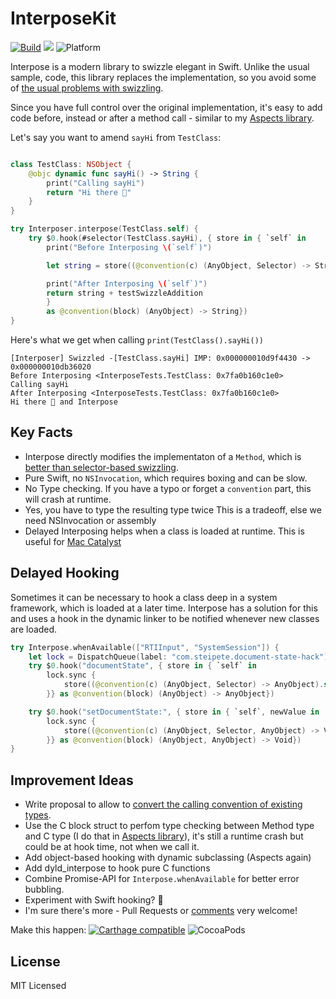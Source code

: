 # InterposeKit

[![Build](https://github.com/steipete/Interpose/workflows/Build/badge.svg)](https://github.com/steipete/Interpose/actions?query=workflow%3ABuild)
<a href="https://swift.org/package-manager/"><img src="https://img.shields.io/badge/SPM-supported-DE5C43.svg?style=flat"></a>
![Platform](https://img.shields.io/badge/platforms-iOS%2011.0%20%7C%20macOS%2010.13%20%7C%20tvOS%2011.0%20%7C%20watchOS%205.0-F28D00.svg)

Interpose is a modern library to swizzle elegant in Swift. Unlike the usual sample, code, this library replaces the implementation, so you avoid some of [the usual problems with swizzling](https://pspdfkit.com/blog/2019/swizzling-in-swift/).

Since you have full control over the original implementation, it's easy to add code before, instead or after a method call - similar to my [Aspects library](https://github.com/steipete/Aspects).

Let's say you want to amend `sayHi` from `TestClass`:

```swift

class TestClass: NSObject {
    @objc dynamic func sayHi() -> String {
        print("Calling sayHi")
        return "Hi there 👋"
    }
}

try Interposer.interpose(TestClass.self) {
    try $0.hook(#selector(TestClass.sayHi), { store in { `self` in
        print("Before Interposing \(`self`)")

        let string = store((@convention(c) (AnyObject, Selector) -> String).self)(`self`, store.selector)

        print("After Interposing \(`self`)")
        return string + testSwizzleAddition
        }
        as @convention(block) (AnyObject) -> String})
}
```

Here's what we get when calling `print(TestClass().sayHi())` 
```
[Interposer] Swizzled -[TestClass.sayHi] IMP: 0x000000010d9f4430 -> 0x000000010db36020
Before Interposing <InterposeTests.TestClass: 0x7fa0b160c1e0>
Calling sayHi
After Interposing <InterposeTests.TestClass: 0x7fa0b160c1e0>
Hi there 👋 and Interpose
```

## Key Facts

- Interpose directly modifies the implementaton of a `Method`, which is [better than selector-based swizzling]((https://pspdfkit.com/blog/2019/swizzling-in-swift/)).
- Pure Swift, no `NSInvocation`, which requires boxing and can be slow.
- No Type checking. If you have a typo or forget a `convention` part, this will crash at runtime.
- Yes, you have to type the resulting type twice This is a tradeoff, else we need NSInvocation or assembly 
- Delayed Interposing helps when a class is loaded at runtime. This is useful for [Mac Catalyst](https://steipete.com/posts/mac-catalyst-crash-hunt/)

## Delayed Hooking

Sometimes it can be necessary to hook a class deep in a system framework, which is loaded at a later time. Interpose has a solution for this and uses a hook in the dynamic linker to be notified whenever new classes are loaded.

```swift
try Interpose.whenAvailable(["RTIInput", "SystemSession"]) {
    let lock = DispatchQueue(label: "com.steipete.document-state-hack")
    try $0.hook("documentState", { store in { `self` in
        lock.sync {
            store((@convention(c) (AnyObject, Selector) -> AnyObject).self)(`self`, store.selector)
        }} as @convention(block) (AnyObject) -> AnyObject})

    try $0.hook("setDocumentState:", { store in { `self`, newValue in
        lock.sync {
            store((@convention(c) (AnyObject, Selector, AnyObject) -> Void).self)(`self`, store.selector, newValue)
        }} as @convention(block) (AnyObject, AnyObject) -> Void})
}
```

## Improvement Ideas

- Write proposal to allow to [convert the calling convention of existing types](https://twitter.com/steipete/status/1266799174563041282?s=21).
- Use the C block struct to perfom type checking between Method type and C type (I do that in  [Aspects library](https://github.com/steipete/Aspects)), it's still a runtime crash but could be at hook time, not when we call it.
- Add object-based hooking with dynamic subclassing (Aspects again)
- Add dyld_interpose to hook pure C functions
- Combine Promise-API for `Interpose.whenAvailable` for better error bubbling.
- Experiment with Swift hooking? 🤡
- I'm sure there's more - Pull Requests or [comments](https://twitter.com/steipete) very welcome!

Make this happen:
[![Carthage compatible](https://img.shields.io/badge/Carthage-compatible-4BC51D.svg?style=flat)](https://github.com/Carthage/Carthage)
![CocoaPods](https://img.shields.io/cocoapods/v/SwiftyJSON.svg)


## License

MIT Licensed
